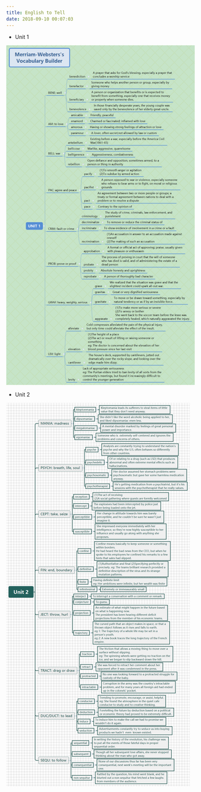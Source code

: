 ```yaml
---
title: English to Tell
date: 2018-09-10 00:07:03
---
```


- Unit 1

![unit-1](img/unit1.png)

- Unit 2

![unit-2](img/unit2.png)

